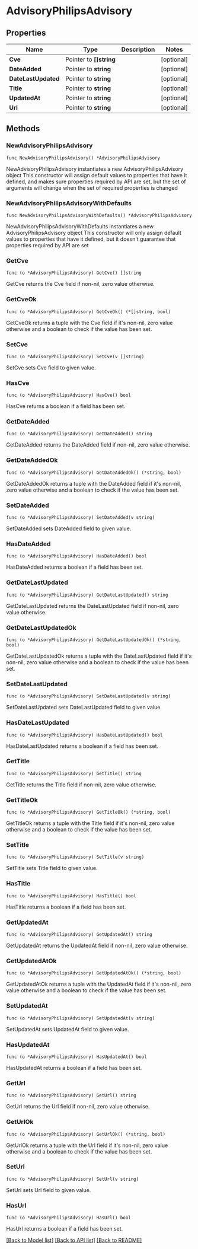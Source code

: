 # AdvisoryPhilipsAdvisory

## Properties

Name | Type | Description | Notes
------------ | ------------- | ------------- | -------------
**Cve** | Pointer to **[]string** |  | [optional] 
**DateAdded** | Pointer to **string** |  | [optional] 
**DateLastUpdated** | Pointer to **string** |  | [optional] 
**Title** | Pointer to **string** |  | [optional] 
**UpdatedAt** | Pointer to **string** |  | [optional] 
**Url** | Pointer to **string** |  | [optional] 

## Methods

### NewAdvisoryPhilipsAdvisory

`func NewAdvisoryPhilipsAdvisory() *AdvisoryPhilipsAdvisory`

NewAdvisoryPhilipsAdvisory instantiates a new AdvisoryPhilipsAdvisory object
This constructor will assign default values to properties that have it defined,
and makes sure properties required by API are set, but the set of arguments
will change when the set of required properties is changed

### NewAdvisoryPhilipsAdvisoryWithDefaults

`func NewAdvisoryPhilipsAdvisoryWithDefaults() *AdvisoryPhilipsAdvisory`

NewAdvisoryPhilipsAdvisoryWithDefaults instantiates a new AdvisoryPhilipsAdvisory object
This constructor will only assign default values to properties that have it defined,
but it doesn't guarantee that properties required by API are set

### GetCve

`func (o *AdvisoryPhilipsAdvisory) GetCve() []string`

GetCve returns the Cve field if non-nil, zero value otherwise.

### GetCveOk

`func (o *AdvisoryPhilipsAdvisory) GetCveOk() (*[]string, bool)`

GetCveOk returns a tuple with the Cve field if it's non-nil, zero value otherwise
and a boolean to check if the value has been set.

### SetCve

`func (o *AdvisoryPhilipsAdvisory) SetCve(v []string)`

SetCve sets Cve field to given value.

### HasCve

`func (o *AdvisoryPhilipsAdvisory) HasCve() bool`

HasCve returns a boolean if a field has been set.

### GetDateAdded

`func (o *AdvisoryPhilipsAdvisory) GetDateAdded() string`

GetDateAdded returns the DateAdded field if non-nil, zero value otherwise.

### GetDateAddedOk

`func (o *AdvisoryPhilipsAdvisory) GetDateAddedOk() (*string, bool)`

GetDateAddedOk returns a tuple with the DateAdded field if it's non-nil, zero value otherwise
and a boolean to check if the value has been set.

### SetDateAdded

`func (o *AdvisoryPhilipsAdvisory) SetDateAdded(v string)`

SetDateAdded sets DateAdded field to given value.

### HasDateAdded

`func (o *AdvisoryPhilipsAdvisory) HasDateAdded() bool`

HasDateAdded returns a boolean if a field has been set.

### GetDateLastUpdated

`func (o *AdvisoryPhilipsAdvisory) GetDateLastUpdated() string`

GetDateLastUpdated returns the DateLastUpdated field if non-nil, zero value otherwise.

### GetDateLastUpdatedOk

`func (o *AdvisoryPhilipsAdvisory) GetDateLastUpdatedOk() (*string, bool)`

GetDateLastUpdatedOk returns a tuple with the DateLastUpdated field if it's non-nil, zero value otherwise
and a boolean to check if the value has been set.

### SetDateLastUpdated

`func (o *AdvisoryPhilipsAdvisory) SetDateLastUpdated(v string)`

SetDateLastUpdated sets DateLastUpdated field to given value.

### HasDateLastUpdated

`func (o *AdvisoryPhilipsAdvisory) HasDateLastUpdated() bool`

HasDateLastUpdated returns a boolean if a field has been set.

### GetTitle

`func (o *AdvisoryPhilipsAdvisory) GetTitle() string`

GetTitle returns the Title field if non-nil, zero value otherwise.

### GetTitleOk

`func (o *AdvisoryPhilipsAdvisory) GetTitleOk() (*string, bool)`

GetTitleOk returns a tuple with the Title field if it's non-nil, zero value otherwise
and a boolean to check if the value has been set.

### SetTitle

`func (o *AdvisoryPhilipsAdvisory) SetTitle(v string)`

SetTitle sets Title field to given value.

### HasTitle

`func (o *AdvisoryPhilipsAdvisory) HasTitle() bool`

HasTitle returns a boolean if a field has been set.

### GetUpdatedAt

`func (o *AdvisoryPhilipsAdvisory) GetUpdatedAt() string`

GetUpdatedAt returns the UpdatedAt field if non-nil, zero value otherwise.

### GetUpdatedAtOk

`func (o *AdvisoryPhilipsAdvisory) GetUpdatedAtOk() (*string, bool)`

GetUpdatedAtOk returns a tuple with the UpdatedAt field if it's non-nil, zero value otherwise
and a boolean to check if the value has been set.

### SetUpdatedAt

`func (o *AdvisoryPhilipsAdvisory) SetUpdatedAt(v string)`

SetUpdatedAt sets UpdatedAt field to given value.

### HasUpdatedAt

`func (o *AdvisoryPhilipsAdvisory) HasUpdatedAt() bool`

HasUpdatedAt returns a boolean if a field has been set.

### GetUrl

`func (o *AdvisoryPhilipsAdvisory) GetUrl() string`

GetUrl returns the Url field if non-nil, zero value otherwise.

### GetUrlOk

`func (o *AdvisoryPhilipsAdvisory) GetUrlOk() (*string, bool)`

GetUrlOk returns a tuple with the Url field if it's non-nil, zero value otherwise
and a boolean to check if the value has been set.

### SetUrl

`func (o *AdvisoryPhilipsAdvisory) SetUrl(v string)`

SetUrl sets Url field to given value.

### HasUrl

`func (o *AdvisoryPhilipsAdvisory) HasUrl() bool`

HasUrl returns a boolean if a field has been set.


[[Back to Model list]](../README.md#documentation-for-models) [[Back to API list]](../README.md#documentation-for-api-endpoints) [[Back to README]](../README.md)


